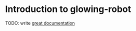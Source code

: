 # Introduction to glowing-robot

TODO: write [great documentation](http://jacobian.org/writing/great-documentation/what-to-write/)
